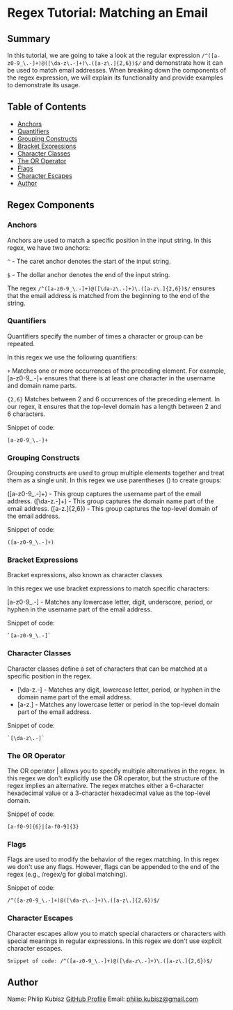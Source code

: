 # Regex Tutorial: Matching an Email


## Summary

In this tutorial, we are going to take a look at the regular expression `/^([a-z0-9_\.-]+)@([\da-z\.-]+)\.([a-z\.]{2,6})$/` and demonstrate how it can be used to match email addresses. When breaking down the components of the regex expression, we will explain its functionality and provide examples to demonstrate its usage.


## Table of Contents

- [Anchors](#anchors)
- [Quantifiers](#quantifiers)
- [Grouping Constructs](#grouping-constructs)
- [Bracket Expressions](#bracket-expressions)
- [Character Classes](#character-classes)
- [The OR Operator](#the-or-operator)
- [Flags](#flags)
- [Character Escapes](#character-escapes)
- [Author](#author)

## Regex Components

### Anchors

Anchors are used to match a specific position in the input string. 
In this regex, we have two anchors:

`^` - The caret anchor denotes the start of the input string.

`$` - The dollar anchor denotes the end of the input string.


The regex `/^([a-z0-9_\.-]+)@([\da-z\.-]+)\.([a-z\.]{2,6})$/` ensures that the email address is matched from the beginning to the end of the string.


### Quantifiers
Quantifiers specify the number of times a character or group can be repeated.

 In this regex we use the following quantifiers:

 `+` Matches one or more occurrences of the preceding element. For example, [a-z0-9_\.-]+ ensures that there is at least one character in the username and domain name parts.

`{2,6}` Matches between 2 and 6 occurrences of the preceding element. In our regex, it ensures that the top-level domain has a length between 2 and 6 characters.


 Snippet of code: 
 ```
 [a-z0-9_\.-]+
 ```


### Grouping Constructs

Grouping constructs are used to group multiple elements together and treat them as a single unit. 
In this regex we use parentheses () to create groups:

([a-z0-9_\.-]+) - This group captures the username part of the email address.
([\da-z\.-]+) - This group captures the domain name part of the email address.
([a-z\.]{2,6}) - This group captures the top-level domain of the email address.


Snippet of code: 
```
([a-z0-9_\.-]+)
```


### Bracket Expressions

Bracket expressions, also known as character classes

In this regex we use bracket expressions to match specific characters:

[a-z0-9_\.-] - Matches any lowercase letter, digit, underscore, period, or hyphen in the username part of the email address.


Snippet of code:
```
`[a-z0-9_\.-]`
```


### Character Classes

Character classes define a set of characters that can be matched at a specific position in the regex. 

- [\da-z\.-] - Matches any digit, lowercase letter, period, or hyphen in the domain name part of the email address.
- [a-z\.] - Matches any lowercase letter or period in the top-level domain part of the email address.


Snippet of code:
```
`[\da-z\.-]`
```


### The OR Operator

The OR operator | allows you to specify multiple alternatives in the regex. In this regex we don't explicitly use the OR operator, but the structure of the regex implies an alternative. The regex matches either a 6-character hexadecimal value or a 3-character hexadecimal value as the top-level domain.


Snippet of code:
```
[a-f0-9]{6}|[a-f0-9]{3}
```


### Flags

Flags are used to modify the behavior of the regex matching. 
In this regex we don't use any flags. However, flags can be appended to the end of the regex (e.g., /regex/g for global matching).


Snippet of code:
```
/^([a-z0-9_\.-]+)@([\da-z\.-]+)\.([a-z\.]{2,6})$/
```


### Character Escapes

Character escapes allow you to match special characters or characters with special meanings in regular expressions. 
In this regex we don't use explicit character escapes.


```
Snippet of code: /^([a-z0-9_\.-]+)@([\da-z\.-]+)\.([a-z\.]{2,6})$/
```


## Author

Name: Philip Kubisz
[GitHub Profile](https://github.com/your-profile)
Email: philip.kubisz@gmail.com